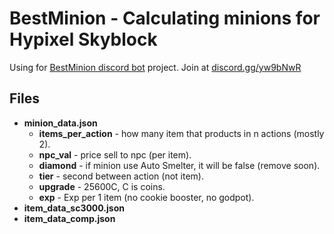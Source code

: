 # **BestMinion** - Calculating minions for Hypixel Skyblock
Using for [BestMinion discord bot](https://hypixel.net/threads/discord-bot-bestminion-calculate-best-minion.3323880/) project. Join at [discord.gg/yw9bNwR](https://discord.com/invite/yw9bNwR)

## Files

* **minion_data.json**
  * **items_per_action** - how many item that products in n actions (mostly 2).
  * **npc_val** - price sell to npc (per item).
  * **diamond** - if minion use Auto Smelter, it will be false (remove soon). 
  * **tier** - second between action (not item).
  * **upgrade** - 25600C, C is coins.
  * **exp** - Exp per 1 item (no cookie booster, no godpot).
* **item_data_sc3000.json**
* **item_data_comp.json**
